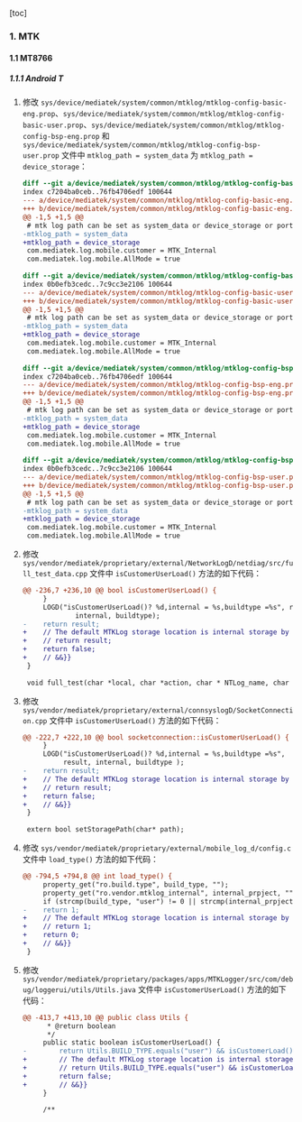 [toc]

### 1. MTK

#### 1.1 MT8766

##### 1.1.1 Android T

1. 修改 `sys/device/mediatek/system/common/mtklog/mtklog-config-basic-eng.prop`、`sys/device/mediatek/system/common/mtklog/mtklog-config-basic-user.prop`、`sys/device/mediatek/system/common/mtklog/mtklog-config-bsp-eng.prop` 和 `sys/device/mediatek/system/common/mtklog/mtklog-config-bsp-user.prop`  文件中 `mtklog_path = system_data`  为 `mtklog_path = device_storage`：

   ```diff
   diff --git a/device/mediatek/system/common/mtklog/mtklog-config-basic-eng.prop b/device/mediatek/system/common/mtklog/mtklog-config-basic-eng.prop
   index c7204ba0ceb..76fb4706edf 100644
   --- a/device/mediatek/system/common/mtklog/mtklog-config-basic-eng.prop
   +++ b/device/mediatek/system/common/mtklog/mtklog-config-basic-eng.prop
   @@ -1,5 +1,5 @@
    # mtk log path can be set as system_data or device_storage or portable_storage
   -mtklog_path = system_data
   +mtklog_path = device_storage
    com.mediatek.log.mobile.customer = MTK_Internal
    com.mediatek.log.mobile.AllMode = true
    
   diff --git a/device/mediatek/system/common/mtklog/mtklog-config-basic-user.prop b/device/mediatek/system/common/mtklog/mtklog-config-basic-user.prop
   index 0b0efb3cedc..7c9cc3e2106 100644
   --- a/device/mediatek/system/common/mtklog/mtklog-config-basic-user.prop
   +++ b/device/mediatek/system/common/mtklog/mtklog-config-basic-user.prop
   @@ -1,5 +1,5 @@
    # mtk log path can be set as system_data or device_storage or portable_storage
   -mtklog_path = system_data
   +mtklog_path = device_storage
    com.mediatek.log.mobile.customer = MTK_Internal
    com.mediatek.log.mobile.AllMode = true
    
   diff --git a/device/mediatek/system/common/mtklog/mtklog-config-bsp-eng.prop b/device/mediatek/system/common/mtklog/mtklog-config-bsp-eng.prop
   index c7204ba0ceb..76fb4706edf 100644
   --- a/device/mediatek/system/common/mtklog/mtklog-config-bsp-eng.prop
   +++ b/device/mediatek/system/common/mtklog/mtklog-config-bsp-eng.prop
   @@ -1,5 +1,5 @@
    # mtk log path can be set as system_data or device_storage or portable_storage
   -mtklog_path = system_data
   +mtklog_path = device_storage
    com.mediatek.log.mobile.customer = MTK_Internal
    com.mediatek.log.mobile.AllMode = true
    
   diff --git a/device/mediatek/system/common/mtklog/mtklog-config-bsp-user.prop b/device/mediatek/system/common/mtklog/mtklog-config-bsp-user.prop
   index 0b0efb3cedc..7c9cc3e2106 100644
   --- a/device/mediatek/system/common/mtklog/mtklog-config-bsp-user.prop
   +++ b/device/mediatek/system/common/mtklog/mtklog-config-bsp-user.prop
   @@ -1,5 +1,5 @@
    # mtk log path can be set as system_data or device_storage or portable_storage
   -mtklog_path = system_data
   +mtklog_path = device_storage
    com.mediatek.log.mobile.customer = MTK_Internal
    com.mediatek.log.mobile.AllMode = true
   ```

2. 修改 `sys/vendor/mediatek/proprietary/external/NetworkLogD/netdiag/src/full_test_data.cpp` 文件中 `isCustomerUserLoad()` 方法的如下代码：

   ```diff
   @@ -236,7 +236,10 @@ bool isCustomerUserLoad() {
        }
        LOGD("isCustomerUserLoad()? %d,internal = %s,buildtype =%s", result,
                internal, buildtype);
   -    return result;
   +    // The default MTKLog storage location is internal storage by qty {{&&
   +    // return result;
   +    return false;
   +    // &&}}
    }
    
    void full_test(char *local, char *action, char * NTLog_name, char * ping_flag) {
   ```

3. 修改 `sys/vendor/mediatek/proprietary/external/connsyslogD/SocketConnection.cpp` 文件中 `isCustomerUserLoad()` 方法的如下代码：

   ```diff
   @@ -222,7 +222,10 @@ bool socketconnection::isCustomerUserLoad() {
        }
        LOGD("isCustomerUserLoad()? %d,internal = %s,buildtype =%s",
             result, internal, buildtype );
   -    return result;
   +    // The default MTKLog storage location is internal storage by qty {{&&
   +    // return result;
   +    return false;
   +    // &&}}
    }
    
    extern bool setStoragePath(char* path);
   ```

4. 修改 `sys/vendor/mediatek/proprietary/external/mobile_log_d/config.c` 文件中 `load_type()` 方法的如下代码：

   ```diff
   @@ -794,5 +794,8 @@ int load_type() {
        property_get("ro.build.type", build_type, "");
        property_get("ro.vendor.mtklog_internal", internal_prpject, "");
        if (strcmp(build_type, "user") != 0 || strcmp(internal_prpject, "1") == 0) return 0;
   -    return 1;
   +    // The default MTKLog storage location is internal storage by qty {{&&
   +    // return 1;
   +    return 0;
   +    // &&}}
    }
   ```

5. 修改 `sys/vendor/mediatek/proprietary/packages/apps/MTKLogger/src/com/debug/loggerui/utils/Utils.java` 文件中 `isCustomerUserLoad()` 方法的如下代码：

   ```diff
   @@ -413,7 +413,10 @@ public class Utils {
         * @return boolean
         */
        public static boolean isCustomerUserLoad() {
   -        return Utils.BUILD_TYPE.equals("user") && isCustomerLoad();
   +        // The default MTKLog storage location is internal storage by qty {{&&
   +        // return Utils.BUILD_TYPE.equals("user") && isCustomerLoad();
   +        return false;
   +        // &&}}
        }
    
        /**
   ```

   
